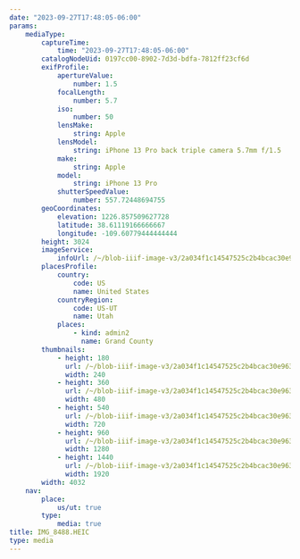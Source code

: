 ```yaml
---
date: "2023-09-27T17:48:05-06:00"
params:
    mediaType:
        captureTime:
            time: "2023-09-27T17:48:05-06:00"
        catalogNodeUid: 0197cc00-8902-7d3d-bdfa-7812ff23cf6d
        exifProfile:
            apertureValue:
                number: 1.5
            focalLength:
                number: 5.7
            iso:
                number: 50
            lensMake:
                string: Apple
            lensModel:
                string: iPhone 13 Pro back triple camera 5.7mm f/1.5
            make:
                string: Apple
            model:
                string: iPhone 13 Pro
            shutterSpeedValue:
                number: 557.72448694755
        geoCoordinates:
            elevation: 1226.857509627728
            latitude: 38.61119166666667
            longitude: -109.60779444444444
        height: 3024
        imageService:
            infoUrl: /~/blob-iiif-image-v3/2a034f1c14547525c2b4bcac30e963c79962c85832a32b78bb329dfb2d212500/info.json
        placesProfile:
            country:
                code: US
                name: United States
            countryRegion:
                code: US-UT
                name: Utah
            places:
                - kind: admin2
                  name: Grand County
        thumbnails:
            - height: 180
              url: /~/blob-iiif-image-v3/2a034f1c14547525c2b4bcac30e963c79962c85832a32b78bb329dfb2d212500/full/240%2C180/0/default.jpg
              width: 240
            - height: 360
              url: /~/blob-iiif-image-v3/2a034f1c14547525c2b4bcac30e963c79962c85832a32b78bb329dfb2d212500/full/480%2C360/0/default.jpg
              width: 480
            - height: 540
              url: /~/blob-iiif-image-v3/2a034f1c14547525c2b4bcac30e963c79962c85832a32b78bb329dfb2d212500/full/720%2C540/0/default.jpg
              width: 720
            - height: 960
              url: /~/blob-iiif-image-v3/2a034f1c14547525c2b4bcac30e963c79962c85832a32b78bb329dfb2d212500/full/1280%2C960/0/default.jpg
              width: 1280
            - height: 1440
              url: /~/blob-iiif-image-v3/2a034f1c14547525c2b4bcac30e963c79962c85832a32b78bb329dfb2d212500/full/1920%2C1440/0/default.jpg
              width: 1920
        width: 4032
    nav:
        place:
            us/ut: true
        type:
            media: true
title: IMG_8488.HEIC
type: media
---
```

